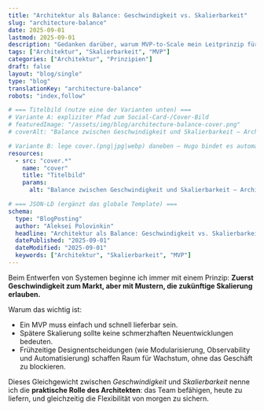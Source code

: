```yaml
---
title: "Architektur als Balance: Geschwindigkeit vs. Skalierbarkeit"
slug: "architecture-balance"
date: 2025-09-01
lastmod: 2025-09-01
description: "Gedanken darüber, warum MVP-to-Scale mein Leitprinzip für belastbare, wachsende Systeme ist."
tags: ["Architektur", "Skalierbarkeit", "MVP"]
categories: ["Architektur", "Prinzipien"]
draft: false
layout: "blog/single"
type: "blog"
translationKey: "architecture-balance"
robots: "index,follow"

# === Titelbild (nutze eine der Varianten unten) ===
# Variante A: expliziter Pfad zum Social-Card-/Cover-Bild
# featuredImage: "/assets/img/blog/architecture-balance-cover.png"
# coverAlt: "Balance zwischen Geschwindigkeit und Skalierbarkeit — Architekturprinzip"

# Variante B: lege cover.(png|jpg|webp) daneben — Hugo bindet es automatisch ein
resources:
  - src: "cover.*"
    name: "cover"
    title: "Titelbild"
    params:
      alt: "Balance zwischen Geschwindigkeit und Skalierbarkeit — Architekturprinzip"

# === JSON-LD (ergänzt das globale Template) ===
schema:
  type: "BlogPosting"
  author: "Aleksei Polovinkin"
  headline: "Architektur als Balance: Geschwindigkeit vs. Skalierbarkeit"
  datePublished: "2025-09-01"
  dateModified: "2025-09-01"
  keywords: ["Architektur", "Skalierbarkeit", "MVP"]
---
```


Beim Entwerfen von Systemen beginne ich immer mit einem Prinzip:
**Zuerst Geschwindigkeit zum Markt, aber mit Mustern, die zukünftige Skalierung erlauben.**

Warum das wichtig ist:

- Ein MVP muss einfach und schnell lieferbar sein.
- Spätere Skalierung sollte keine schmerzhaften Neuentwicklungen bedeuten.
- Frühzeitige Designentscheidungen (wie Modularisierung, Observability und Automatisierung) schaffen Raum für Wachstum, ohne das Geschäft zu blockieren.

Dieses Gleichgewicht zwischen _Geschwindigkeit_ und _Skalierbarkeit_ nenne ich die **praktische Rolle des Architekten**: das Team befähigen, heute zu liefern, und gleichzeitig die Flexibilität von morgen zu sichern.
